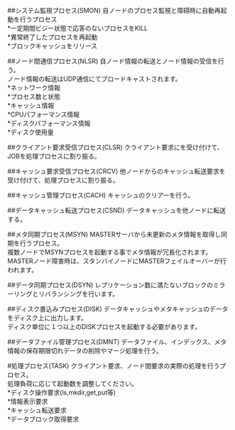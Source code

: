 ##システム監視プロセス(SMON)
自ノードのプロセス監視と障碍時に自動再起動を行うプロセス  
*一定期間ビジー状態で応答のないプロセスをKILL  
*異常終了したプロセスを再起動  
*ブロックキャッシュをリリース  

##ノード間通信プロセス(NLSR)
自ノード情報の転送とノード情報の受信を行う。  
ノード情報の転送はUDP通信にてブロードキャストされます。  
*ネットワーク情報  
*プロセス数と状態  
*キャッシュ情報  
*CPUパフォーマンス情報  
*ディスクパフォーマンス情報  
*ディスク使用量  

##クライアント要求受信プロセス(CLSR)
クライアント要求にを受け付けて、JOBを処理プロセスに割り振る。

##キャッシュ要求受信プロセス(CRCV)
他ノードからのキャッシュ転送要求を受け付けて、処理プロセスに割り振る。

##キャッシュ管理プロセス(CACH)
キャッシュのクリアーを行う。

##データキャッシュ転送プロセス(CSND)
データキャッシュを他ノードに転送する。

##メタ同期プロセス(MSYN)
MASTERサーバから未更新のメタ情報を取得し同期を行うプロセス。  
複数ノードでMSYNプロセスを起動する事でメタ情報が冗長化されます。  
MASTERノード障害時は、スタンバイノードにMASTERフェイルオーバーが行われます。  

##データ同期プロセス(DSYN)
レプリケーション数に満たないブロックのミラーリングとリバランシングを行います。

##ディスク書込みプロセス(DISK)
データキャッシュやメタキャッシュのデータをディスク上に出力します。  
ディスク単位に１つ以上のDISKプロセスを起動する必要があります。  

##データファイル管理プロセス(DMNT)
データファイル、インデックス、メタ情報の保存期限切れデータの削除やマージ処理を行う。

#処理プロセス(TASK)
クライアント要求、ノード間要求の実際の処理を行うプロセス。  
処理負荷に応じて起動数を調整してください。  
*ディスク操作要求(ls,mkdir,get,put等)  
*情報表示要求  
*キャッシュ転送要求  
*データブロック取得要求  
